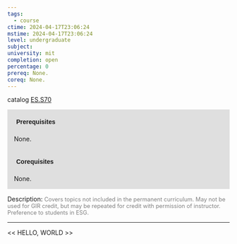 ```yaml
---
tags:
  - course
ctime: 2024-04-17T23:06:24
mstime: 2024-04-17T23:06:24
level: undergraduate
subject: 
university: mit
completion: open
percentage: 0
prereq: None.
coreq: None.
---
```


catalog [ES.S70](http://student.mit.edu/catalog/mESa.html#ES.S70)

<span style="display: block; padding: 15px; background-color: rgb(100, 100, 100, 0.2);"><font id="m_prereq3958_0" style="display: block; font-family: Arial, sans-serif; font-weight: bold; padding: 5px">Prerequisites</font><br><span id="prereq3958_0">None.</span></span>
<span style="display: block; padding: 15px; background-color: rgb(100, 100, 100, 0.2);"><font id="m_coreq3958_0" style="display: block; font-family: Arial, sans-serif; font-weight: bold; padding: 5px">Corequisites</font><br><span id="coreq3958_0">None.</span></span>

<font style="">Description:</font>
<font style="color: grey; font-size: 0.8rem;">Covers topics not included in the permanent curriculum. May not be used for GIR credit, but may be repeated for credit with permission of instructor. Preference to students in ESG.</font>



---

<< HELLO, WORLD >>
